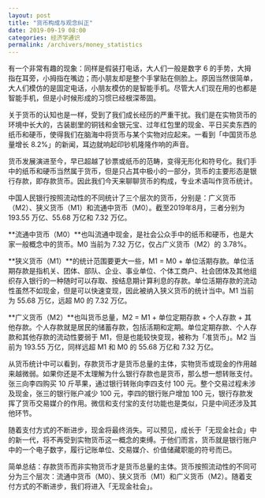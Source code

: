 ```yaml
---
layout: post
title: "货币构成与观念纠正"
date: 2019-09-19 08:00
categories: 经济学通识
permalink: /archivers/money_statistics
---
```


有一个非常有趣的现象：同样是假装打电话，大人们一般是数字 6 的手势，大拇指在耳旁，小拇指在嘴边；而小朋友却是整个手掌贴在侧脸上。原因当然很简单，大人们模仿的是固定电话，小朋友模仿的是智能手机。尽管大人们现在用的也都是智能手机，但是小时候形成的习惯已经根深蒂固。

关于货币的认知也是一样，受到了我们成长经历的严重干扰。我们是在实物货币的环境中长大的，古装剧里的铜钱和金银元宝、过年红包里的现金、平日买卖东西的纸币和硬币，使得我们在脑海中将货币与某个实物对应起来。一看到「中国货币总量增长 8.2%」的新闻，耳边就响起印钞机隆隆作响的声音。

货币发展演进至今，早已超越了钞票或纸币的范畴，变得无形化和符号化。我们手中的纸币和硬币当然属于货币，但是只占其中极小的一部分，货币的主要形态是银行存款，即存款货币。因此我们今天来聊聊货币的构成，专业术语叫作货币统计。

<!--more-->

中国人民银行按照流动性的不同统计了三个层次的货币，分别是：广义货币（M2）、狭义货币（M1）和流通中货币（M0）。截至2019年8月，三者分别为 193.55 万亿、55.68 万亿和 7.32 万亿。

**流通中货币（M0）**也叫流通中现金，是社会公众手中的纸币和硬币，也是大家一般概念中的货币。M0 当前为 7.32 万亿，仅占广义货币（M2）的 3.78%。

**狭义货币（M1）**的统计范围要更大一些，M1 = M0 + 单位活期存款。单位活期存款是指机关、团体、部队、企业、事业单位、个体工商户、社会团体及其他组织存入银行的一种随时可以存取、按结息期计算利息的存款。单位活期存款的流动性虽然不如现金，但是可以快速变现，因此被纳入狭义货币的统计当中。M1 当前为 55.68 万亿，远超 M0 的 7.32 万亿。

**广义货币（M2）**也叫货币总量，M2 = M1 + 单位定期存款 + 个人存款 + 其他存款。个人存款就是居民的储蓄存款，包括活期和定期。单位定期存款、个人存款和其他存款的流动性要弱于 M1，但是也能较快变现，被称为「准货币」。M2 当前为 193.55 万亿，同样远超 M1 和 M0 的 55.68 万亿和 7.32 万亿。

从货币统计中可以看到，存款货币才是货币总量的主体，实物货币或现金的作用越来越微弱。如果你还是不太理解为什么银行存款也是货币，那么想一想转账支付。张三向李四购买 10 斤苹果，通过银行转账向李四支付 100 元。整个交易过程未涉及现金，张三的银行账户减少 100 元，李四的银行账户增加 100 元，银行存款发挥了货币交易媒介的作用。微信和支付宝的支付功能也是类似，只是中间还涉及其他环节。

随着支付方式的不断进步，现金将最终消失。可以预见，成长于「无现金社会」中的新一代，将不再受到实物货币这一概念的束缚。于他们而言，货币就是银行账户中的一个电子数字，履行记账单位、交易媒介、价值储藏职能的符号而已。

简单总结：存款货币而非实物货币才是货币总量的主体。货币按照流动性的不同可分为三个层次：流通中货币（M0）、狭义货币（M1）和广义货币（M2）。随着支付方式的不断进步，我们将进入「无现金社会」。
